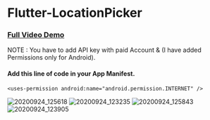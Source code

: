 # Flutter-LocationPicker

### [Full Video Demo](https://drive.google.com/file/d/1SvbgUer8KLrG2KM_eLNnITzRAoMSnhOb/view?usp=sharing)


NOTE : You have to add API key with paid Account & (I have added Permissions only for Android).

#### Add this line of code in your App Manifest.

```
<uses-permission android:name="android.permission.INTERNET" />
```



![20200924_125618](https://user-images.githubusercontent.com/69294119/94114746-6605d900-fe66-11ea-85f7-86294a2b2c9e.gif)
![20200924_123235](https://user-images.githubusercontent.com/69294119/94114764-6a31f680-fe66-11ea-8da0-35df9f24d2cd.gif)
![20200924_125843](https://user-images.githubusercontent.com/69294119/94114775-6dc57d80-fe66-11ea-8a5f-04d690e917f5.gif)
![20200924_123905](https://user-images.githubusercontent.com/69294119/94114781-7027d780-fe66-11ea-85dc-02d2269e6a49.gif)

